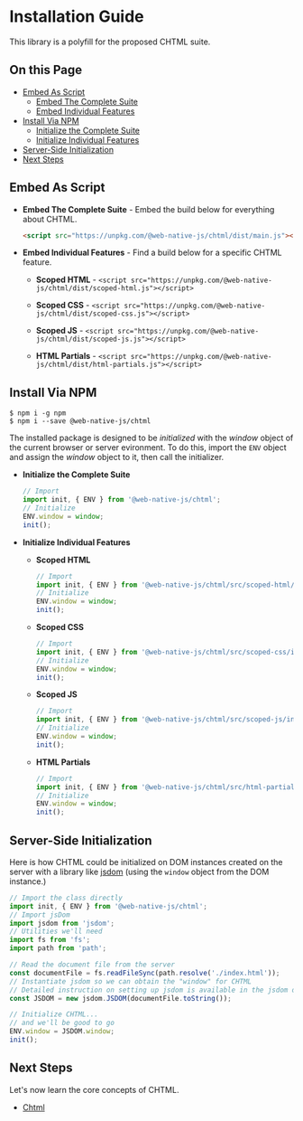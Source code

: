 # Installation Guide

This library is a polyfill for the proposed CHTML suite.

## On this Page

+ [Embed As Script](#embed-as-script)
  + [Embed The Complete Suite](#embed-the-complete-suite)
  + [Embed Individual Features](#embed-individual-features)
+ [Install Via NPM](#install-via-npm)
  + [Initialize the Complete Suite](#initialize-the-complete-suite)
  + [Initialize Individual Features](#initialize-individual-features)
+ [Server-Side Initialization](#server-side-initialization)
+ [Next Steps](#next-steps)

## Embed As Script 

+ **Embed The Complete Suite** - Embed the build below for everything about CHTML.

  ```html
  <script src="https://unpkg.com/@web-native-js/chtml/dist/main.js"></script>
  ```

+ **Embed Individual Features** - Find a build below for a specific CHTML feature.

  + **Scoped HTML** - `<script src="https://unpkg.com/@web-native-js/chtml/dist/scoped-html.js"></script>`

  + **Scoped CSS** - `<script src="https://unpkg.com/@web-native-js/chtml/dist/scoped-css.js"></script>`

  + **Scoped JS** - `<script src="https://unpkg.com/@web-native-js/chtml/dist/scoped-js.js"></script>`

  + **HTML Partials** - `<script src="https://unpkg.com/@web-native-js/chtml/dist/html-partials.js"></script>`

## Install Via NPM

```text
$ npm i -g npm
$ npm i --save @web-native-js/chtml
```

The installed package is designed to be *initialized* with the *window* object of the current browser or server evironment. To do this, import the `ENV` object and assign the *window* object to it, then call the initializer.

+ **Initialize the Complete Suite**

  ```js
  // Import
  import init, { ENV } from '@web-native-js/chtml';
  // Initialize
  ENV.window = window;
  init();
  ```

+ **Initialize Individual Features**

  + **Scoped HTML**
    
    ```js
    // Import
    import init, { ENV } from '@web-native-js/chtml/src/scoped-html/index.js';
    // Initialize
    ENV.window = window;
    init();
    ```

  + **Scoped CSS**
    
    ```js
    // Import
    import init, { ENV } from '@web-native-js/chtml/src/scoped-css/index.js';
    // Initialize
    ENV.window = window;
    init();
    ```

  + **Scoped JS**
    
    ```js
    // Import
    import init, { ENV } from '@web-native-js/chtml/src/scoped-js/index.js';
    // Initialize
    ENV.window = window;
    init();
    ```

  + **HTML Partials**
    
    ```js
    // Import
    import init, { ENV } from '@web-native-js/chtml/src/html-partials/index.js';
    // Initialize
    ENV.window = window;
    init();
    ```

## Server-Side Initialization

Here is how CHTML could be initialized on DOM instances created on the server with a library like [jsdom](https://github.com/jsdom/jsdom) (using the `window` object from the DOM instance.)


```js
// Import the class directly
import init, { ENV } from '@web-native-js/chtml';
// Import jsDom
import jsdom from 'jsdom';
// Utilities we'll need
import fs from 'fs';
import path from 'path';

// Read the document file from the server
const documentFile = fs.readFileSync(path.resolve('./index.html'));
// Instantiate jsdom so we can obtain the "window" for CHTML
// Detailed instruction on setting up jsdom is available in the jsdom docs
const JSDOM = new jsdom.JSDOM(documentFile.toString());

// Initialize CHTML...
// and we'll be good to go
ENV.window = JSDOM.window;
init();
```

## Next Steps

Let's now learn the core concepts of CHTML.

+ [Chtml](/chtml/)



